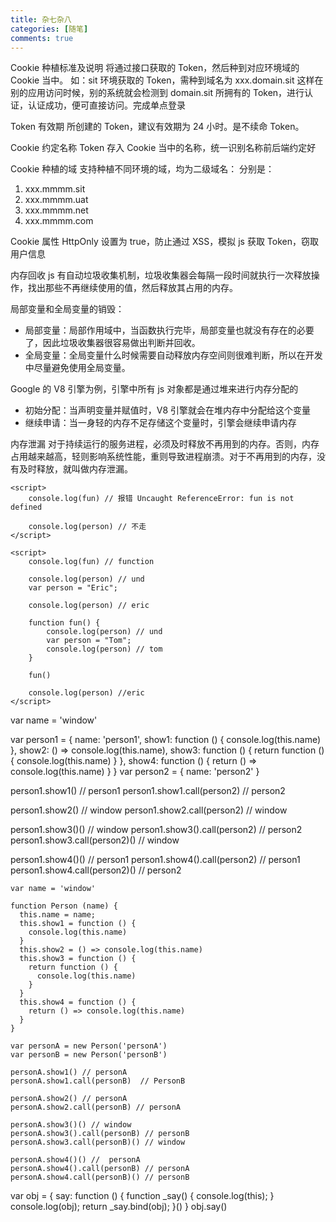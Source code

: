 ```yaml
---
title: 杂七杂八
categories: [随笔]
comments: true
---
```


Cookie 种植标准及说明
将通过接口获取的 Token，然后种到对应环境域的 Cookie 当中。
如：sit 环境获取的 Token，需种到域名为 xxx.domain.sit
这样在别的应用访问时候，别的系统就会检测到 domain.sit 所拥有的 Token，进行认证，认证成功，便可直接访问。完成单点登录

Token 有效期
所创建的 Token，建议有效期为 24 小时。是不续命 Token。

Cookie 约定名称
Token 存入 Cookie 当中的名称，统一识别名称前后端约定好

Cookie 种植的域
支持种植不同环境的域，均为二级域名：
分别是：

1. xxx.mmmm.sit
2. xxx.mmmm.uat
3. xxx.mmmm.net
4. xxx.mmmm.com

Cookie 属性
HttpOnly 设置为 true，防止通过 XSS，模拟 js 获取 Token，窃取用户信息

<!--
1.代码开发规范
2.分支开发规范
3.xxx系统接入规范
 - 接入办法
 -
4.处理问题经验

前端检查页面入口是否正确从Url上获取到CASTGC token，检查写入和读取过程是否正常。发现，CASTGC可以正常从BPM3下发的URL中获取，但执行Cookie写入后，并无法正常取出，此Cookie并未设置httponly。

咨询IOS端开发人员得知，IOS在某个版本上开启了iframe跨域下写cookie禁止带入服务器端做检查的限制，前端试验发现webview也写入不了cookie。sso无法验证通过
 -->

内存回收
js 有自动垃圾收集机制，垃圾收集器会每隔一段时间就执行一次释放操作，找出那些不再继续使用的值，然后释放其占用的内存。

局部变量和全局变量的销毁：

- 局部变量：局部作用域中，当函数执行完毕，局部变量也就没有存在的必要了，因此垃圾收集器很容易做出判断并回收。
- 全局变量：全局变量什么时候需要自动释放内存空间则很难判断，所以在开发中尽量避免使用全局变量。

Google 的 V8 引擎为例，引擎中所有 js 对象都是通过堆来进行内存分配的

- 初始分配：当声明变量并赋值时，V8 引擎就会在堆内存中分配给这个变量
- 继续申请：当一身轻的内存不足存储这个变量时，引擎会继续申请内存

内存泄漏
对于持续运行的服务进程，必须及时释放不再用到的内存。否则，内存占用越来越高，轻则影响系统性能，重则导致进程崩溃。对于不再用到的内存，没有及时释放，就叫做内存泄漏。

```
<script>
    console.log(fun) // 报错 Uncaught ReferenceError: fun is not defined

    console.log(person) // 不走
</script>

<script>
    console.log(fun) // function

    console.log(person) // und
    var person = "Eric";

    console.log(person) // eric

    function fun() {
        console.log(person) // und
        var person = "Tom";
        console.log(person) // tom
    }

    fun()

    console.log(person) //eric
</script>
```

var name = 'window'

var person1 = {
name: 'person1',
show1: function () {
console.log(this.name)
},
show2: () => console.log(this.name),
show3: function () {
return function () {
console.log(this.name)
}
},
show4: function () {
return () => console.log(this.name)
}
}
var person2 = { name: 'person2' }

person1.show1() // person1
person1.show1.call(person2) // person2

person1.show2() // window
person1.show2.call(person2) // window

person1.show3()() // window
person1.show3().call(person2) // person2
person1.show3.call(person2)() // window

person1.show4()() // person1
person1.show4().call(person2) // person1
person1.show4.call(person2)() // person2

```
var name = 'window'

function Person (name) {
  this.name = name;
  this.show1 = function () {
    console.log(this.name)
  }
  this.show2 = () => console.log(this.name)
  this.show3 = function () {
    return function () {
      console.log(this.name)
    }
  }
  this.show4 = function () {
    return () => console.log(this.name)
  }
}

var personA = new Person('personA')
var personB = new Person('personB')

personA.show1() // personA
personA.show1.call(personB)  // PersonB

personA.show2() // personA
personA.show2.call(personB) // personA

personA.show3()() // window
personA.show3().call(personB) // personB
personA.show3.call(personB)() // window

personA.show4()() //  personA
personA.show4().call(personB) // personA
personA.show4.call(personB)() // personB
```

var obj = {
say: function () {
function \_say() {
console.log(this);
}
console.log(obj);
return \_say.bind(obj);
}()
}
obj.say()
